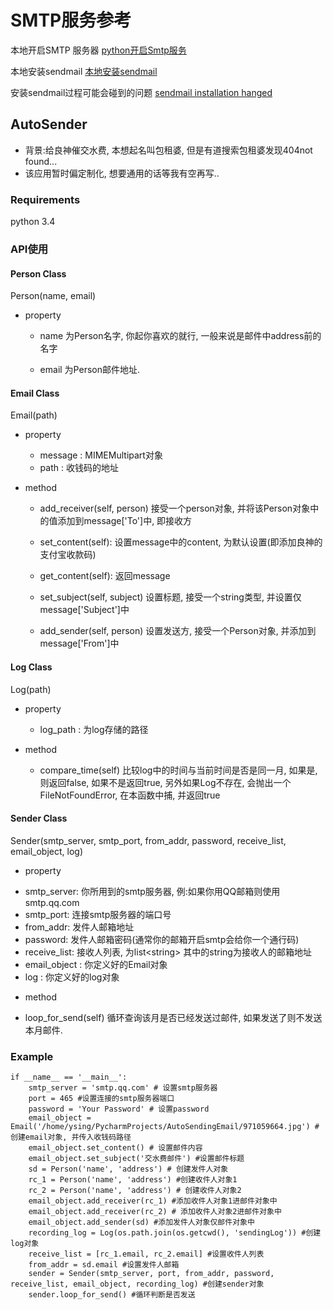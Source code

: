 # SMTP服务参考

本地开启SMTP 服务器
[python开启Smtp服务](https://stackoverflow.com/questions/5619914/sendmail-errno61-connection-refused)

本地安装sendmail
[本地安装sendmail](https://gist.github.com/adamstac/7462202)

安装sendmail过程可能会碰到的问题
[sendmail installation hanged](https://askubuntu.com/questions/937666/ubuntu-16-04-command-line-sendmail-installation-hanged)


## AutoSender
* 背景:给良神催交水费, 本想起名叫包租婆, 但是有道搜索包租婆发现404not found...
* 该应用暂时偏定制化, 想要通用的话等我有空再写..
### Requirements
python 3.4

### API使用
#### Person Class
  Person(name, email)
  * property
    - name
    为Person名字, 你起你喜欢的就行, 一般来说是邮件中address前的名字
    
    - email
    为Person邮件地址.
    
#### Email Class
  Email(path)
  * property
    - message : MIMEMultipart对象
    - path : 收钱码的地址
    
  * method
    - add_receiver(self, person)
      接受一个person对象, 并将该Person对象中的值添加到message['To']中, 即接收方
      
    - set_content(self):
      设置message中的content, 为默认设置(即添加良神的支付宝收款码)
      
    - get_content(self):
      返回message
     
    - set_subject(self, subject)
      设置标题, 接受一个string类型, 并设置仅message['Subject']中
    
    - add_sender(self, person)
      设置发送方, 接受一个Person对象, 并添加到message['From']中

#### Log Class
  Log(path)
  * property
    - log_path : 为log存储的路径
  
  * method
    - compare_time(self)
      比较log中的时间与当前时间是否是同一月, 如果是, 则返回false, 如果不是返回true, 另外如果Log不存在, 会抛出一个FileNotFoundError, 在本函数中捕, 并返回true

#### Sender Class
  Sender(smtp_server, smtp_port, from_addr, password, receive_list, email_object, log)
  * property
   - smtp_server: 你所用到的smtp服务器, 例:如果你用QQ邮箱则使用smtp.qq.com
   - smtp_port: 连接smtp服务器的端口号
   - from_addr: 发件人邮箱地址
   - password: 发件人邮箱密码(通常你的邮箱开启smtp会给你一个通行码)
   - receive_list: 接收人列表, 为list&lt;string&gt; 其中的string为接收人的邮箱地址
   - email_object : 你定义好的Email对象
   - log : 你定义好的log对象
   
  * method
   - loop_for_send(self)
     循环查询该月是否已经发送过邮件, 如果发送了则不发送本月邮件.


### Example
```
if __name__ == '__main__':
    smtp_server = 'smtp.qq.com' # 设置smtp服务器
    port = 465 #设置连接的smtp服务器端口
    password = 'Your Password' # 设置password
    email_object = Email('/home/ysing/PycharmProjects/AutoSendingEmail/971059664.jpg') #创建email对象, 并传入收钱码路径
    email_object.set_content() # 设置邮件内容
    email_object.set_subject('交水费邮件') #设置邮件标题
    sd = Person('name', 'address') # 创建发件人对象
    rc_1 = Person('name', 'address') #创建收件人对象1
    rc_2 = Person('name', 'address') # 创建收件人对象2
    email_object.add_receiver(rc_1) #添加收件人对象1进邮件对象中
    email_object.add_receiver(rc_2) # 添加收件人对象2进邮件对象中
    email_object.add_sender(sd) #添加发件人对象仅邮件对象中
    recording_log = Log(os.path.join(os.getcwd(), 'sendingLog')) #创建log对象
    receive_list = [rc_1.email, rc_2.email] #设置收件人列表
    from_addr = sd.email #设置发件人邮箱
    sender = Sender(smtp_server, port, from_addr, password, receive_list, email_object, recording_log) #创建sender对象
    sender.loop_for_send() #循环判断是否发送
```